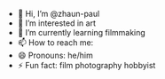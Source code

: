- 👋 Hi, I’m @zhaun-paul
- 👀 I’m interested in art
- 🌱 I’m currently learning filmmaking
- 📫 How to reach me: 
- 😄 Pronouns: he/him
- ⚡ Fun fact: film photography hobbyist

<!---
zhaun-paul/zhaun-paul is a ✨ special ✨ repository because its `README.md` (this file) appears on your GitHub profile.
You can click the Preview link to take a look at your changes.
--->
